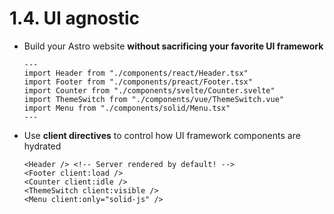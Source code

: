 # 1.4. UI agnostic

- Build your Astro website <span class="text-gradient">**without sacrificing your favorite UI framework**</span>

    ```astro
    ---
    import Header from "./components/react/Header.tsx"
    import Footer from "./components/preact/Footer.tsx"
    import Counter from "./components/svelte/Counter.svelte"
    import ThemeSwitch from "./components/vue/ThemeSwitch.vue"
    import Menu from "./components/solid/Menu.tsx"
    ---
    ```

- Use <span class="text-gradient">**client directives**</span> to control how UI framework components are hydrated

    ```astro
    <Header /> <!-- Server rendered by default! -->
    <Footer client:load />
    <Counter client:idle />
    <ThemeSwitch client:visible />
    <Menu client:only="solid-js" />
    ```
